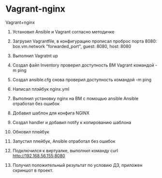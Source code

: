 # Vagrant-nginx
 Vagrant+nginx

1. Установил Ansible и Vagrant согласно методичке

2. Загрузил Vagrantfile, в конфигурацию прописал проброс порта 8080:
box.vm.network "forwarded_port", guest: 8080, host: 8080

3. Выполнил Vagratnt up

4. Создал файл Inventory
проверил доступность ВМ Vagrant командой -m ping

5. Создал ansible.cfg
снова проверил доступность командой -m ping

6. Написал плэйбук nginx.yml

7. Выполнил установку nginx на ВМ с помощью ansible
Ansible отработал без ошибок

8. Добавил шаблон для конфига NGINX  

9. Создал handler и добавил notify к копированию шаблона

10. Обновил плейбук

11. Запустил плейбук, Ansible отработал без ошибок

12. Подключился к виртуалке, выполнил команду curl http://192.168.56.155:8080

13. Получил положительный результат по условию ДЗ, приложен скриншот в проект.
